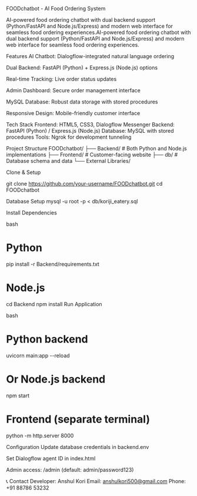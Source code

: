 FOODchatbot - AI Food Ordering System

AI-powered food ordering chatbot with dual backend support (Python/FastAPI and Node.js/Express) and modern web interface for seamless food ordering experiences.AI-powered food ordering chatbot with dual backend support (Python/FastAPI and Node.js/Express) and modern web interface for seamless food ordering experiences.

Features
AI Chatbot: Dialogflow-integrated natural language ordering

Dual Backend: FastAPI (Python) + Express.js (Node.js) options

Real-time Tracking: Live order status updates

Admin Dashboard: Secure order management interface

MySQL Database: Robust data storage with stored procedures

Responsive Design: Mobile-friendly customer interface


Tech Stack
Frontend: HTML5, CSS3, Dialogflow Messenger
Backend: FastAPI (Python) / Express.js (Node.js)
Database: MySQL with stored procedures
Tools: Ngrok for development tunneling

Project Structure
FOODchatbot/
├── Backend/           # Both Python and Node.js implementations
├── Frontend/          # Customer-facing website
├── db/               # Database schema and data
└── External Libraries/

Clone & Setup

git clone https://github.com/your-username/FOODchatbot.git
cd FOODchatbot

Database Setup
mysql -u root -p < db/koriji_eatery.sql

Install Dependencies

bash
# Python
pip install -r Backend/requirements.txt

# Node.js
cd Backend
npm install
Run Application

bash
# Python backend
uvicorn main:app --reload

# Or Node.js backend
npm start

# Frontend (separate terminal)
python -m http.server 8000

Configuration
Update database credentials in backend.env

Set Dialogflow agent ID in index.html

Admin access: /admin (default: admin/password123)

📞 Contact
Developer: Anshul Kori
Email: anshulkori500@gmail.com
Phone: +91 88786 53232

